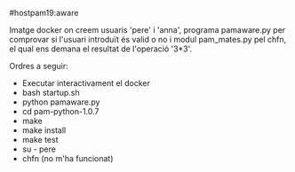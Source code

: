 #hostpam19:aware

Imatge docker on creem usuaris 'pere' i 'anna', programa pamaware.py per comprovar si l'usuari introduït és valid o no i modul pam_mates.py pel chfn, el qual ens demana el resultat de l'operació '3*3'.

Ordres a seguir:
- Executar interactivament el docker
- bash startup.sh
- python pamaware.py
- cd pam-python-1.0.7
- make
- make install
- make test
- su - pere
- chfn (no m'ha funcionat)
